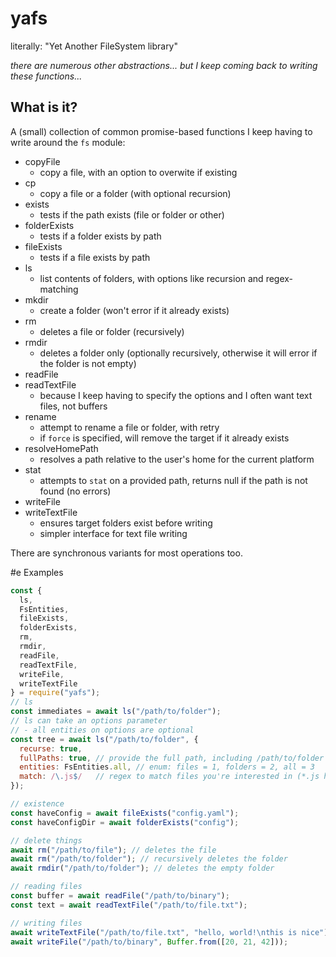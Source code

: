 # yafs

literally: "Yet Another FileSystem library"

_there are numerous other abstractions... but I keep coming back to writing
these functions..._

## What is it?

A (small) collection of common promise-based functions 
I keep having to write around the `fs` module:

- copyFile
  - copy a file, with an option to overwite if existing
- cp
  - copy a file or a folder (with optional recursion)
- exists
  - tests if the path exists (file or folder or other)
- folderExists
  - tests if a folder exists by path
- fileExists
  - tests if a file exists by path
- ls
  - list contents of folders, with options like recursion and regex-matching
- mkdir
  - create a folder (won't error if it already exists)
- rm
  - deletes a file or folder (recursively)
- rmdir
  - deletes a folder only (optionally recursively, otherwise it will error if the folder is not empty)
- readFile
- readTextFile
  - because I keep having to specify the options and I often want text files, not buffers
- rename
  - attempt to rename a file or folder, with retry
  - if `force` is specified, will remove the target if it already exists
- resolveHomePath
  - resolves a path relative to the user's home for the current platform
- stat
  - attempts to `stat` on a provided path, returns null if the path is not found (no errors)
- writeFile
- writeTextFile
  - ensures target folders exist before writing
  - simpler interface for text file writing

There are synchronous variants for most operations too.
  
#e Examples
```javascript
const {
  ls,
  FsEntities,
  fileExists,
  folderExists,
  rm,
  rmdir,
  readFile,
  readTextFile,
  writeFile,
  writeTextFile      
} = require("yafs");
// ls
const immediates = await ls("/path/to/folder");
// ls can take an options parameter
// - all entities on options are optional
const tree = await ls("/path/to/folder", {
  recurse: true,
  fullPaths: true, // provide the full path, including /path/to/folder
  entities: FsEntities.all, // enum: files = 1, folders = 2, all = 3
  match: /\.js$/   // regex to match files you're interested in (*.js here)
});

// existence
const haveConfig = await fileExists("config.yaml");
const haveConfigDir = await folderExists("config");

// delete things
await rm("/path/to/file"); // deletes the file
await rm("/path/to/folder"); // recursively deletes the folder
await rmdir("/path/to/folder"); // deletes the empty folder

// reading files
const buffer = await readFile("/path/to/binary");
const text = await readTextFile("/path/to/file.txt");

// writing files
await writeTextFile("/path/to/file.txt", "hello, world!\nthis is nice");
await writeFile("/path/to/binary", Buffer.from([20, 21, 42]));
```
